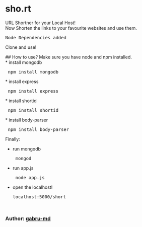 # sho.rt
URL Shortner for your Local Host!<br>
Now Shorten the links to your favourite websites and use them.



<pre>Node Dependencies added</pre>

<p>Clone and use!</p>
## How to use?
Make sure you have node and npm installed.
  <br>
  * install mongodb
    <pre> npm install mongodb</pre>
  * install express
      <pre> npm install express</pre>
  * install shortid
      <pre> npm install shortid</pre>
  * install body-parser
      <pre> npm install body-parser</pre>

Finally:
  * run mongodb
      <pre> mongod </pre>
  * run app.js
      <pre> node app.js</pre>
  * open the localhost!
      <pre>localhost:5000/short<pre>
### Author:  [gabru-md](https://github.com/gabru-md)

